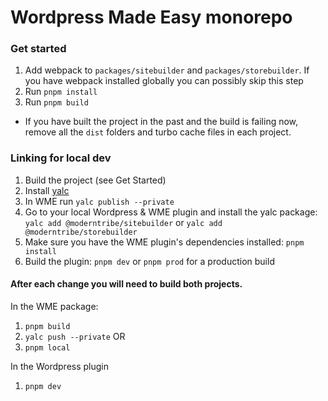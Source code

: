 # Wordpress Made Easy monorepo

### Get started

1. Add webpack to `packages/sitebuilder` and `packages/storebuilder`. If you have webpack installed globally you can possibly skip this step
2. Run `pnpm install`
3. Run `pnpm build`

- If you have built the project in the past and the build is failing now, remove all the `dist` folders and turbo cache files in each project.

### Linking for local dev

1. Build the project (see Get Started)
2. Install [yalc](https://github.com/wclr/yalc)
3. In WME run `yalc publish --private`
4. Go to your local Wordpress & WME plugin and install the yalc package: `yalc add @moderntribe/sitebuilder` or `yalc add @moderntribe/storebuilder`
5. Make sure you have the WME plugin's dependencies installed: `pnpm install`
6. Build the plugin: `pnpm dev` or `pnpm prod` for a production build

#### After each change you will need to build both projects.

In the WME package:

1. `pnpm build`
2. `yalc push --private`
   OR
3. `pnpm local`

In the Wordpress plugin

1. `pnpm dev`
